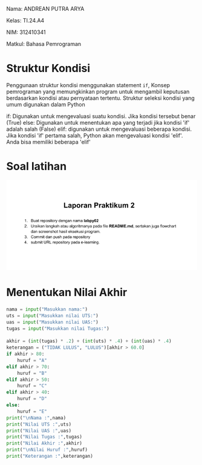 Nama: ANDREAN PUTRA ARYA

Kelas: TI.24.A4

NIM: 312410341

Matkul: Bahasa Pemrograman

# Struktur Kondisi
Penggunaan struktur kondisi menggunakan statement `if`, Konsep pemrograman yang memungkinkan program untuk mengambil keputusan berdasarkan kondisi atau pernyataan tertentu. Struktur seleksi kondisi yang umum digunakan dalam Python

if: Digunakan untuk mengevaluasi suatu kondisi. Jika kondisi tersebut benar (True)
else: Digunakan untuk menentukan apa yang terjadi jika kondisi 'if' adalah salah (False)
elif: digunakan untuk mengevaluasi beberapa kondisi. Jika kondisi 'if' pertama salah, Python akan mengevaluasi kondisi 'elif'. Anda bisa memiliki beberapa 'elif'

# Soal latihan
![gambar](https://github.com/andreanbadeh/Labpy02/blob/19b4a2a541275b622b9e9e3880e4f1d67f5d0ee8/Image/Screenshot%20From%202024-10-24%2020-34-23.png)

# Menentukan Nilai Akhir
```python
nama = input("Masukkan nama:")
uts = input("Masukkan nilai UTS:")
uas = input("Masukkan nilai UAS:")
tugas = input("Masukkan nilai Tugas:")

akhir = (int(tugas) * .2) + (int(uts) * .4) + (int(uas) * .4)
keterangan = ("TIDAK LULUS", "LULUS")[akhir > 60.0]
if akhir > 80:
    huruf = "A"
elif akhir > 70:
    huruf = "B"
elif akhir > 50:
    huruf = "C"
elif akhir > 40:
    huruf = "D"
else:
    huruf = "E"
print("\nNama :",nama)
print("Nilai UTS :",uts)
print("Nilai UAS :",uas)
print("Nilai Tugas :",tugas)
print("Nilai Akhir :",akhir)
print("\nNilai Huruf :",huruf)
print("Keterangan :",keterangan)
````
